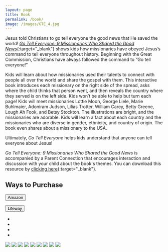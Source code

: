 ```yaml
---
layout: page
title: Book
permalink: /book/
image: /images/GTE_4.jpg
---
```

Jesus told Christians to go tell everyone the good news that He saved the world! [*Go Tell Everyone: 9 Missionaries Who Shared the Good News*](https://amzn.to/480Oieo){:target="_blank"} shows kids how missionaries have obeyed Jesus’s command to tell everyone throughout history. Beginning with the Great Commission, Christians have always followed the command to “Go tell everyone!”

Kids will learn about how missionaries used their talents to connect with people all over the world and share the gospel with them. This interactive book introduces each missionary on the right side of the spread, asks where the child thinks that person went, and then reveals the country where they served is on the left side. Kids won’t be able to help but turn each page! Kids will meet missionaries Lottie Moon, George Liele, Marie Buhlmaier, Adoniram Judson, Lilias Trotter, William Carey, Betty Greene, Lough Ah Fook, and Betsy Stockton. The illustrations are bright, and the missionaries are adorable. Kids will learn a fact about each country and the missionaries who are diverse in gender, ethnicity, and country of origin. The book even shares about a missionary to the USA.

Ultimately, *Go Tell Everyone* helps kids understand that anyone can tell everyone about Jesus!

*Go Tell Everyone: 9 Missionaries Who Shared the Good News* is accompanied by a Parent Connection that encourages interaction and discussion with your child about the book's themes. You can download this resource by [clicking here](https://www.lifeway.com/en/product/go-tell-everyone-P005845740){:target="_blank"}.

## Ways to Purchase

<div class="form__group">
<form action="https://amzn.to/49mij9x" target="blank">
      <button class="button button--primary" type="submit" data-inline="true">Amazon</button>
</form>
</div>
<div class="form__group">
<form action="https://www.lifeway.com/en/product/go-tell-everyone-P005845740" target="blank">
      <button class="button button--primary" type="submit" data-inline="true">Lifeway</button>
</form>
</div>

 <div class="post__share">
      <ul class="share__list list-reset">
        <li class="share__item">
          <a class="amazon" href="https://amzn.to/49mij9x" target="blank" title="Buy on Amazon"></a>
        </li>
        <li class="share__item">
          <a class="share__link share__facebook" href="https://www.facebook.com/sharer/sharer.php?u=https://meredithcook.net/review-charlie-and-the-preschool-prodigal" onclick="window.open(this.href, 'pop-up', 'left=20,top=20,width=500,height=500,toolbar=1,resizable=0'); return false;" title="Share on Facebook" rel="nofollow"><i class="ion ion-logo-facebook"></i></a>
        </li>
        <li class="share__item">
          <a class="share__link share__pinterest" href="http://pinterest.com/pin/create/button/?url=https://meredithcook.net/review-charlie-and-the-preschool-prodigal&amp;media=https://meredithcook.net/images/kidbookreview.jpg&amp;description=Charlie%20and%20the%20Preschool%20Prodigal%20(Crossway,%202024)" onclick="window.open(this.href, 'pop-up', 'left=20,top=20,width=900,height=500,toolbar=1,resizable=0'); return false;" title="Share on Pinterest" rel="nofollow"><i class="ion ion-logo-pinterest"></i></a>
        </li>
        <li class="share__item">
          <a class="share__link share__linkedin" href="https://www.linkedin.com/shareArticle?mini=true&amp;url=https://meredithcook.net/review-charlie-and-the-preschool-prodigal&amp;title=Charlie%20and%20the%20Preschool%20Prodigal%20(Crossway,%202024)&amp;summary=My%20review%20of%20%22Charlie%20and%20the%20Preschool%20Prodigal%22%20by%20Ginger%20Blomberg.&amp;source=Meredith%20Cook" onclick="window.open(this.href, 'pop-up', 'left=20,top=20,width=500,height=500,toolbar=1,resizable=0'); return false;" title="Share on LinkedIn" rel="nofollow"><i class="ion ion-logo-linkedin"></i></a>
        </li>
      </ul>
    </div>


<div class="gallery-box">
  <div class="gallery">
    <img src="/images/GTE_1.jpg">
    <img src="/images/GTE_10.jpg">
    <img src="/images/GTE_11.jpg">
    <img src="/images/GTE_12.jpg">
    <img src="/images/GTE_13.jpg">
    <img src="/images/GTE_14.jpg">
    <img src="/images/GTE_15.jpg">
    <img src="/images/GTE_16.jpg">
    <img src="/images/GTE_18.jpg">
  </div>
</div>
